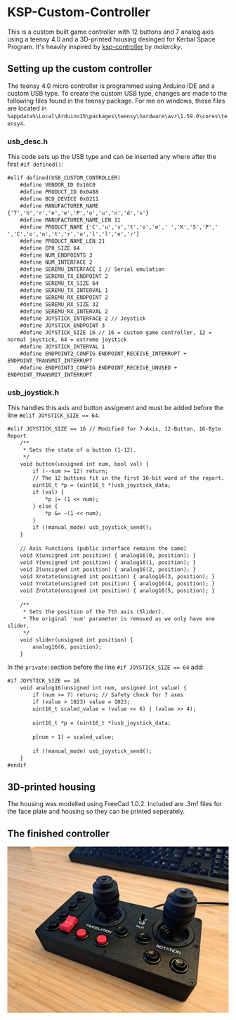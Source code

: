 # KSP-Custom-Controller

This is a custom built game controller with 12 buttons and 7 analog axis using a teensy 4.0 and a 3D-printed housing desinged for Kerbal Space Program. It's heavily inspired by [ksp-controller](https://github.com/malarcky/ksp-controller/) by *malarcky*.

## Setting up the custom controller

The teensy 4.0 micro controller is programmed using Arduino IDE and a custom USB type. To create the custom USB type, changes are made to the following files found in the teensy package. For me on windows, these files are located in `%appdata%\Local\Arduino15\packages\teensy\hardware\avr\1.59.0\cores\teensy4`.

### usb_desc.h

This code sets up the USB type and can be inserted any where after the first `#if defined()`:
```
#elif defined(USB_CUSTOM_CONTROLLER)
	#define VENDOR_ID 0x16C0
	#define PRODUCT_ID 0x0488
	#define BCD_DEVICE 0x0211
	#define MANUFACTURER_NAME {'T','h','r','e','e','P','o','u','n','d','s'}
	#define MANUFACTURER_NAME_LEN 11
	#define PRODUCT_NAME {'C','u','s','t','o','m',' ','K','S','P',' ','C','o','n','t','r','o','l','l','e','r'}
	#define PRODUCT_NAME_LEN 21
	#define EP0_SIZE 64
	#define NUM_ENDPOINTS 3
	#define NUM_INTERFACE 2
	#define SEREMU_INTERFACE 1 // Serial emulation
	#define SEREMU_TX_ENDPOINT 2
	#define SEREMU_TX_SIZE 64
	#define SEREMU_TX_INTERVAL 1
	#define SEREMU_RX_ENDPOINT 2
	#define SEREMU_RX_SIZE 32
	#define SEREMU_RX_INTERVAL 2
	#define JOYSTICK_INTERFACE 2 // Joystick
	#define JOYSTICK_ENDPOINT 3
	#define JOYSTICK_SIZE 16 // 16 = custom game controller, 12 = normal joystick, 64 = extreme joystick
	#define JOYSTICK_INTERVAL 1
	#define ENDPOINT2_CONFIG ENDPOINT_RECEIVE_INTERRUPT + ENDPOINT_TRANSMIT_INTERRUPT
	#define ENDPOINT3_CONFIG ENDPOINT_RECEIVE_UNUSED + ENDPOINT_TRANSMIT_INTERRUPT
```

### usb_joystick.h

This handles this axis and button assigment and must be added before the line `#elif JOYSTICK_SIZE == 64`.

```
#elif JOYSTICK_SIZE == 16 // Modified for 7-Axis, 12-Button, 16-Byte Report
	/**
	 * Sets the state of a button (1-12).
	 */
	void button(unsigned int num, bool val) {
		if (--num >= 12) return;
		// The 12 buttons fit in the first 16-bit word of the report.
		uint16_t *p = (uint16_t *)usb_joystick_data;
		if (val) {
			*p |= (1 << num);
		} else {
			*p &= ~(1 << num);
		}
		if (!manual_mode) usb_joystick_send();
	}

	// Axis Functions (public interface remains the same)
	void X(unsigned int position) { analog16(0, position); }
	void Y(unsigned int position) { analog16(1, position); }
	void Z(unsigned int position) { analog16(2, position); }
	void Xrotate(unsigned int position) { analog16(3, position); }
	void Yrotate(unsigned int position) { analog16(4, position); }
	void Zrotate(unsigned int position) { analog16(5, position); }

	/**
	 * Sets the position of the 7th axis (Slider).
	 * The original 'num' parameter is removed as we only have one slider.
	 */
	void slider(unsigned int position) {
		analog16(6, position);
	}
```

In the `private:`section before the line `#if JOYSTICK_SIZE == 64` add:

```
#if JOYSTICK_SIZE == 16
	void analog16(unsigned int num, unsigned int value) {
		if (num >= 7) return; // Safety check for 7 axes
		if (value > 1023) value = 1023;
		uint16_t scaled_value = (value << 6) | (value >> 4);
		
		uint16_t *p = (uint16_t *)usb_joystick_data;
		
		p[num + 1] = scaled_value;

		if (!manual_mode) usb_joystick_send(); 
	}
#endif
```

## 3D-printed housing

The housing was modelled using FreeCad 1.0.2. Included are .3mf files for the face plate and housing so they can be printed seperately.

## The finished controller

![image](https://github.com/ThreePounds/KSP-Custom-Controller/blob/main/img/finished-controller.jpg "the finished controller sitting on a desk")
